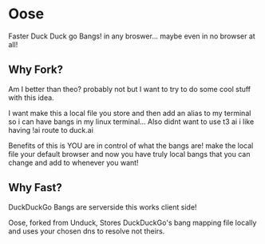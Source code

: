 # Oose

Faster Duck Duck go Bangs! in any broswer... maybe even in no browser at all!


## Why Fork?

Am I better than theo? probably not but I want to try to do some cool stuff with this idea.

I want make this a local file you store and then add an alias to my terminal so i can have bangs in my linux terminal... Also didnt want to use t3 ai i like having !ai route to duck.ai

Benefits of this is YOU are in control of what the bangs are! make the local file your default browser and now you have truly local bangs that you can change and add to whenever you want!



## Why Fast?

DuckDuckGo Bangs are serverside this works client side!

Oose, forked from Unduck, Stores DuckDuckGo's bang mapping file locally and uses your chosen dns to resolve not theirs. 
